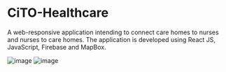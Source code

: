 # CiTO-Healthcare

A web-responsive application intending to connect care homes to nurses and nurses to care homes.
The application is developed using React JS, JavaScript, Firebase and MapBox.

![image](https://user-images.githubusercontent.com/66962321/185491779-c591c005-1161-4d63-ae75-4dc493353e92.png)
![image](https://user-images.githubusercontent.com/66962321/185504686-ea4fbd19-9acd-433b-94f6-de38cd3f784d.png)
